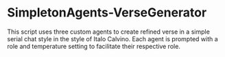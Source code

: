 # SimpletonAgents-VerseGenerator
This script uses three custom agents to create refined verse in a simple serial chat style in the style of Italo Calvino. Each agent is prompted with a role and temperature setting to facilitate their respective role.
